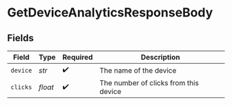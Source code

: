 # GetDeviceAnalyticsResponseBody


## Fields

| Field                                 | Type                                  | Required                              | Description                           |
| ------------------------------------- | ------------------------------------- | ------------------------------------- | ------------------------------------- |
| `device`                              | *str*                                 | :heavy_check_mark:                    | The name of the device                |
| `clicks`                              | *float*                               | :heavy_check_mark:                    | The number of clicks from this device |